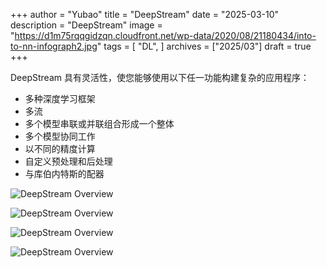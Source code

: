 +++
author = "Yubao"
title = "DeepStream"
date = "2025-03-10"
description = "DeepStream"
image = "https://d1m75rqqgidzqn.cloudfront.net/wp-data/2020/08/21180434/into-to-nn-infograph2.jpg"
tags = [
    "DL",
]
archives = ["2025/03"]
draft = true
+++



DeepStream 具有灵活性，使您能够使用以下任一功能构建复杂的应用程序：

- 多种深度学习框架
- 多流
- 多个模型串联或并联组合形成一个整体
- 多个模型协同工作
- 以不同的精度计算
- 自定义预处理和后处理
- 与库伯内特斯的配器



![DeepStream Overview](https://docs.nvidia.com/metropolis/deepstream/dev-guide/_images/DeepStream_Overview.png)





![DeepStream Overview](https://docs.nvidia.com/metropolis/deepstream/dev-guide/_images/DS_overview_graph_architecture.png)





![DeepStream Overview](https://docs.nvidia.com/metropolis/deepstream/dev-guide/_images/DS_overview_reference_app.png)



![DeepStream Overview](https://docs.nvidia.com/metropolis/deepstream/dev-guide/_images/DS_Overview_deepstream_python.png)




